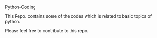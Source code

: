 Python-Coding

This Repo. contains some of the codes which is related to basic topics of python.

Please feel free to contribute to this repo.
